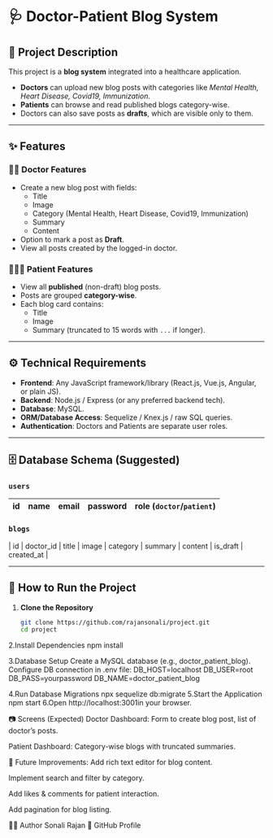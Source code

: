 # 🩺 Doctor-Patient Blog System

## 📌 Project Description
This project is a **blog system** integrated into a healthcare application.  
- **Doctors** can upload new blog posts with categories like *Mental Health, Heart Disease, Covid19, Immunization*.  
- **Patients** can browse and read published blogs category-wise.  
- Doctors can also save posts as **drafts**, which are visible only to them.  

---

## ✨ Features
### 👨‍⚕️ Doctor Features
- Create a new blog post with fields:
  - Title
  - Image
  - Category (Mental Health, Heart Disease, Covid19, Immunization)
  - Summary
  - Content
- Option to mark a post as **Draft**.
- View all posts created by the logged-in doctor.

### 🧑‍🤝‍🧑 Patient Features
- View all **published** (non-draft) blog posts.
- Posts are grouped **category-wise**.
- Each blog card contains:
  - Title
  - Image
  - Summary (truncated to 15 words with `...` if longer).

---

## ⚙️ Technical Requirements
- **Frontend**: Any JavaScript framework/library (React.js, Vue.js, Angular, or plain JS).
- **Backend**: Node.js / Express (or any preferred backend tech).
- **Database**: MySQL.
- **ORM/Database Access**: Sequelize / Knex.js / raw SQL queries.
- **Authentication**: Doctors and Patients are separate user roles.

---

## 🗄️ Database Schema (Suggested)
### `users`
| id | name  | email | password | role (`doctor`/`patient`) |
|----|-------|-------|----------|----------------------------|

### `blogs`
| id | doctor_id | title | image | category | summary | content | is_draft | created_at |

---

## 🚀 How to Run the Project
1. **Clone the Repository**
   ```bash
   git clone https://github.com/rajansonali/project.git
   cd project
2.Install Dependencies
   npm install
   
3.Database Setup
Create a MySQL database (e.g., doctor_patient_blog).
Configure DB connection in .env file:
DB_HOST=localhost
DB_USER=root
DB_PASS=yourpassword
DB_NAME=doctor_patient_blog

4.Run Database Migrations
  npx sequelize db:migrate
5.Start the Application
  npm start
6.Open http://localhost:3001in your browser.

📷 Screens (Expected)
Doctor Dashboard: Form to create blog post, list of doctor’s posts.

Patient Dashboard: Category-wise blogs with truncated summaries.

📌 Future Improvements:
Add rich text editor for blog content.

Implement search and filter by category.

Add likes & comments for patient interaction.

Add pagination for blog listing.

👩‍💻 Author
Sonali Rajan
📧 GitHub Profile
